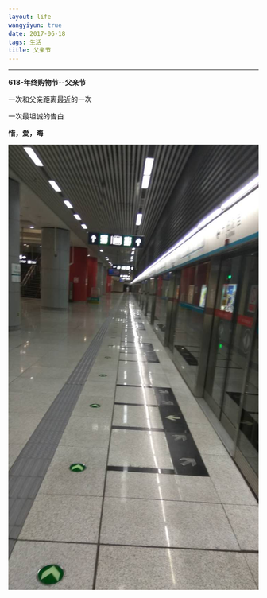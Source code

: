 ```yaml
---
layout: life
wangyiyun: true
date: 2017-06-18
tags: 生活
title: 父亲节
---
```


*************

**618-年终购物节--父亲节**

一次和父亲距离最近的一次

一次最坦诚的告白

**惜，爱，晦**

![](/res/img/life/2017res/618.jpg)

